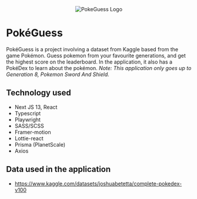 <div align="center">
    <img alt="PokeGuess Logo" src="/logo.png"/>
</div>

# PokéGuess
PokéGuess is a project involving a dataset from Kaggle based from the game Pokémon. Guess pokemon from your favourite generations, and get the highest score on the leaderboard. In the application, it also has a PokéDex to learn about the pokémon. *Note: This application only goes up to Generation 8, Pokemon Sword And Shield.*

## Technology used
* Next JS 13, React
* Typescript
* Playwright
* SASS/SCSS
* Framer-motion
* Lottie-react
* Prisma (PlanetScale)
* Axios

## Data used in the application
* https://www.kaggle.com/datasets/joshuabetetta/complete-pokedex-v100
